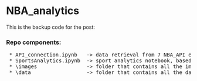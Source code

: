 # NBA_analytics

This is the backup code for the post: 

<h3>Repo components:</h3>
<pre>
 * API_connection.ipynb   -> data retrieval from 7 NBA_API endpoints 
 * SportsAnalytics.ipynb  -> sport analytics notebook, based on Facundo Campazzo's 20-21 NBA season
 * \images                -> folder that contains all the images saved from SportsAnalytics.ipynb 
 * \data                  -> folder that contains all the data gathered from API_connections.ipynb 
</pre>
